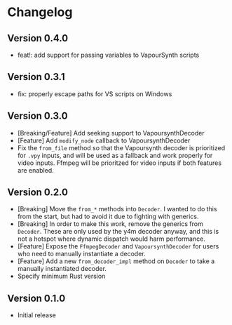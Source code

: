 # Changelog

## Version 0.4.0

- feat!: add support for passing variables to VapourSynth scripts

## Version 0.3.1

- fix: properly escape paths for VS scripts on Windows

## Version 0.3.0

- [Breaking/Feature] Add seeking support to VapoursynthDecoder
- [Feature] Add `modify_node` callback to VapoursynthDecoder
- Fix the `from_file` method so that the Vapoursynth decoder is prioritized for `.vpy` inputs,
  and will be used as a fallback and work properly for video inputs. Ffmpeg will be prioritzed
  for video inputs if both features are enabled.

## Version 0.2.0

- [Breaking] Move the `from_*` methods into `Decoder`. I wanted to do this from the
  start, but had to avoid it due to fighting with generics.
- [Breaking] In order to make this work, remove the generics from `Decoder`. These
  are only used by the y4m decoder anyway, and this is not a hotspot
  where dynamic dispatch would harm performance.
- [Feature] Expose the `FfmpegDecoder` and `VapoursynthDecoder` for users who need
  to manually instantiate a decoder.
- [Feature] Add a new `from_decoder_impl` method on `Decoder` to take a manually
  instantiated decoder.
- Specify minimum Rust version

## Version 0.1.0

- Initial release
